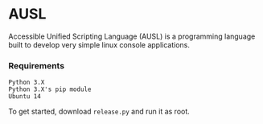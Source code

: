 # AUSL
Accessible Unified Scripting Language (AUSL) is a programming language built to develop very simple linux console applications.

### Requirements
```
Python 3.X
Python 3.X's pip module
Ubuntu 14
```

To get started, download 
```release.py```
and run it as root.
